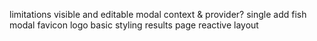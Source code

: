 limitations visible and editable
modal context & provider?
single add fish modal
favicon
logo
basic styling
results page
reactive layout
